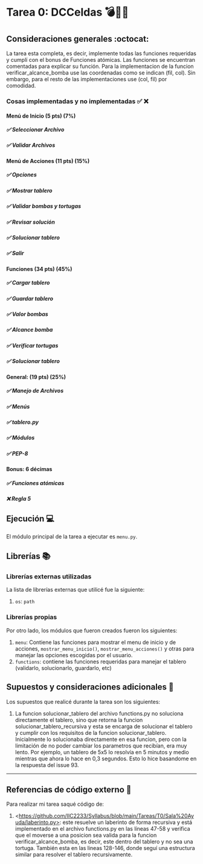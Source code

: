 # Tarea 0: DCCeldas 💣🐢🏰

## Consideraciones generales :octocat:

La tarea esta completa, es decir, implemente todas las funciones requeridas y cumplí con el bonus de Funciones atómicas. Las funciones se encuentran comentadas para explicar su función. Para la implementacion de la funcion verificar_alcance_bomba use las coordenadas como se indican (fil, col). Sin embargo, para el resto de las implementaciones use (col, fil) por comodidad.

### Cosas implementadas y no implementadas :white_check_mark: :x:

#### Menú de Inicio (5 pts) (7%)
##### ✅ Seleccionar Archivo
##### ✅ Validar Archivos
#### Menú de Acciones (11 pts) (15%) 
##### ✅ Opciones
##### ✅ Mostrar tablero 
##### ✅ Validar bombas y tortugas
##### ✅ Revisar solución
##### ✅ Solucionar tablero
##### ✅ Salir
#### Funciones (34 pts) (45%)
##### ✅ Cargar tablero
##### ✅ Guardar tablero
##### ✅ Valor bombas
##### ✅ Alcance bomba
##### ✅ Verificar tortugas
##### ✅ Solucionar tablero
#### General: (19 pts) (25%)
##### ✅ Manejo de Archivos
##### ✅ Menús
##### ✅ tablero.py
##### ✅ Módulos
##### ✅ PEP-8
#### Bonus: 6 décimas
##### ✅ Funciones atómicas
##### ❌ Regla 5

## Ejecución :computer:
El módulo principal de la tarea a ejecutar es  ```menu.py```.

## Librerías :books:
### Librerías externas utilizadas
La lista de librerías externas que utilicé fue la siguiente:

1. ```os```: ```path```

### Librerías propias
Por otro lado, los módulos que fueron creados fueron los siguientes:

1. ```menu```: Contiene las funciones para mostrar el menu de inicio y de acciones, ```mostrar_menu_inicio()```, ```mostrar_menu_acciones()``` y otras para manejar las opciones escogidas por el usuario.
2. ```functions```: contiene las funciones requeridas para manejar el tablero (validarlo, solucionarlo, guardarlo, etc)

## Supuestos y consideraciones adicionales :thinking:
Los supuestos que realicé durante la tarea son los siguientes:

1. La funcion solucionar_tablero del archivo functions.py no soluciona directamente el tablero, sino que retorna la funcion solucionar_tablero_recursiva y esta se encarga de solucionar el tablero y cumplir con los requisitos de la funcion solucionar_tablero. Inicialmente lo solucionaba directamente en esa funcion, pero con la limitación de no poder cambiar los parametros que recibían, era muy lento. Por ejemplo, un tablero de 5x5 lo resolvía en 5 minutos y medio mientras que ahora lo hace en 0,3 segundos. Esto lo hice basandome en la respuesta del issue 93.

-------

## Referencias de código externo :book:

Para realizar mi tarea saqué código de:
1. \<https://github.com/IIC2233/Syllabus/blob/main/Tareas/T0/Sala%20Ayuda/laberinto.py>: este resuelve un laberinto de forma recursiva y está implementado en el archivo functions.py en las líneas 47-58 y verifica que el moverse a una posicion sea valida para la funcion verificar_alcance_bomba, es decir, este dentro del tablero y no sea una tortuga. También esta en las lineas 128-146, donde seguí una estructura similar para resolver el tablero recursivamente.

